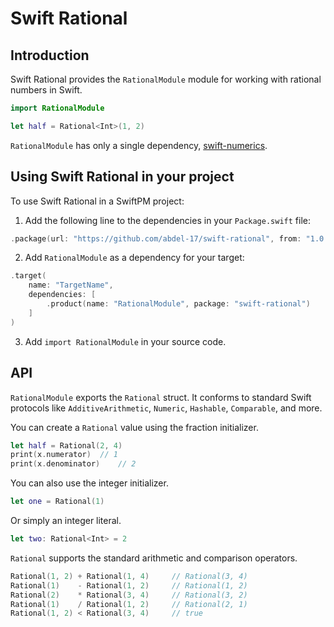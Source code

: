# Swift Rational

## Introduction

Swift Rational provides the `RationalModule` module for working with rational numbers in Swift.
```swift
import RationalModule

let half = Rational<Int>(1, 2)
```

`RationalModule` has only a single dependency, [swift-numerics](https://github.com/apple/swift-numerics/tree/main).

## Using Swift Rational in your project

To use Swift Rational in a SwiftPM project:

1. Add the following line to the dependencies in your `Package.swift` file:

```swift
.package(url: "https://github.com/abdel-17/swift-rational", from: "1.0.0")
```

2. Add `RationalModule` as a dependency for your target:

```swift
.target(
	name: "TargetName",
	dependencies: [
		.product(name: "RationalModule", package: "swift-rational")
	]
)
```

3. Add `import RationalModule` in your source code.

## API

`RationalModule` exports the `Rational` struct. It conforms to standard Swift protocols like `AdditiveArithmetic`, `Numeric`, `Hashable`, `Comparable`, and more.

You can create a `Rational` value using the fraction initializer.
```swift
let half = Rational(2, 4)
print(x.numerator)	// 1
print(x.denominator)	// 2
```

You can also use the integer initializer.
```swift
let one = Rational(1)
```

Or simply an integer literal.
```swift
let two: Rational<Int> = 2
```

`Rational` supports the standard arithmetic and comparison operators.
```swift
Rational(1, 2) + Rational(1, 4)		// Rational(3, 4)
Rational(1)    - Rational(1, 2)		// Rational(1, 2)
Rational(2)    * Rational(3, 4)		// Rational(3, 2)
Rational(1)    / Rational(1, 2)		// Rational(2, 1)
Rational(1, 2) < Rational(3, 4)		// true
```
